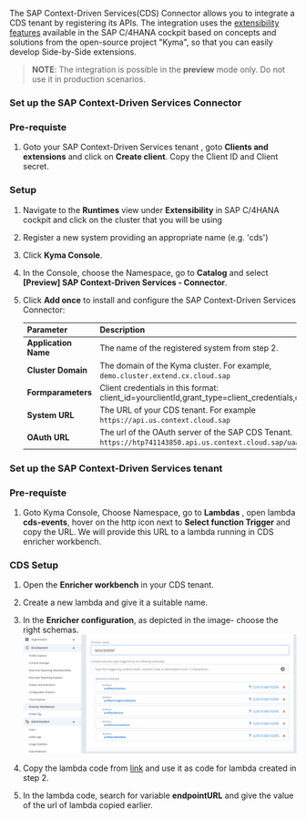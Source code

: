 
The SAP Context-Driven Services(CDS) Connector allows you to integrate a CDS tenant by registering its APIs.  The integration uses the [extensibility features](https://help.sap.com/viewer/0815bc232f5140bba54a58ab15c82e99/Current/en-US/9ed15aa6eac34b948693955da0c90174.html) available in the SAP C/4HANA cockpit based on concepts and solutions from the open-source project "Kyma", so that you can easily develop Side-by-Side extensions. 

> **NOTE**: The integration is possible in the **preview** mode only. Do not use it in production scenarios.

### Set up the SAP Context-Driven Services Connector

### Pre-requiste

1. Goto your SAP Context-Driven Services tenant , goto **Clients and extensions** and click on **Create client**. Copy the Client ID and Client secret.

### Setup

1. Navigate to the **Runtimes** view under **Extensibility** in SAP C/4HANA cockpit and click on the cluster that you will be using

2. Register a new system providing an appropriate name (e.g. 'cds')

3. Click **Kyma Console**.

4. In the Console, choose the Namespace, go to **Catalog** and select **[Preview] SAP Context-Driven Services - Connector**.

5. Click **Add once** to install and configure the SAP Context-Driven Services Connector:

    | Parameter | Description |
    | --- | --- |
    | **Application Name** | The name of the registered system from step 2.|
    | **Cluster Domain**   | The domain of the Kyma cluster. For example, `demo.cluster.extend.cx.cloud.sap` |
    | **Formparameters**   | Client credentials in this format: client_id=yourclientId,grant_type=client_credentials,client_secret=yoursecret |
    | **System URL**       | The URL of your CDS tenant. For example `https://api.us.context.cloud.sap` |
    | **OAuth URL**        | The url of the OAuth server of the SAP CDS Tenant. `https://htp741143850.api.us.context.cloud.sap/uaa/oauth/token` |


### Set up the SAP Context-Driven Services tenant

### Pre-requiste

1. Goto Kyma Console, Choose Namespace, go to **Lambdas** , open lambda **cds-events**, hover on the http icon next to **Select function Trigger** and copy the URL. We will provide this URL to a lambda running in CDS enricher workbench.

### CDS Setup

1. Open the **Enricher workbench** in your CDS tenant.

2. Create a new lambda and give it a suitable name.

3. In the **Enricher configuration**, as depicted in the image- choose the right schemas.
![schema](./assets/cds-lambda-schema.png)

4. Copy the lambda code from [link](https://raw.githubusercontent.com/SAP-samples/xf-addons/master/addons/cds-connector-0.0.1/lambda/cds-lambda.js) and use it as code for lambda created in step 2.

5. In the lambda code, search for variable **endpointURL** and give the value of the url of lambda copied earlier.
